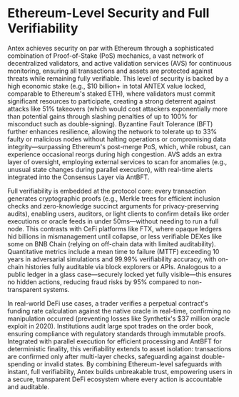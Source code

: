 # Ethereum-Level Security and Full Verifiability

Antex achieves security on par with Ethereum through a sophisticated combination of Proof-of-Stake (PoS) mechanics, a vast network of decentralized validators, and active validation services (AVS) for continuous monitoring, ensuring all transactions and assets are protected against threats while remaining fully verifiable. This level of security is backed by a high economic stake (e.g., $10 billion+ in total ANTEX value locked, comparable to Ethereum's staked ETH), where validators must commit significant resources to participate, creating a strong deterrent against attacks like 51% takeovers (which would cost attackers exponentially more than potential gains through slashing penalties of up to 100% for misconduct such as double-signing). Byzantine Fault Tolerance (BFT) further enhances resilience, allowing the network to tolerate up to 33% faulty or malicious nodes without halting operations or compromising data integrity—surpassing Ethereum's post-merge PoS, which, while robust, can experience occasional reorgs during high congestion. AVS adds an extra layer of oversight, employing external services to scan for anomalies (e.g., unusual state changes during parallel execution), with real-time alerts integrated into the Consensus Layer via AntBFT.

Full verifiability is embedded at the protocol core: every transaction generates cryptographic proofs (e.g., Merkle trees for efficient inclusion checks and zero-knowledge succinct arguments for privacy-preserving audits), enabling users, auditors, or light clients to confirm details like order executions or oracle feeds in under 50ms—without needing to run a full node. This contrasts with CeFi platforms like FTX, where opaque ledgers hid billions in mismanagement until collapse, or less verifiable DEXes like some on BNB Chain (relying on off-chain data with limited auditability). Quantitative metrics include a mean time to failure (MTTF) exceeding 10 years in adversarial simulations and 99.99% verifiability accuracy, with on-chain histories fully auditable via block explorers or APIs. Analogous to a public ledger in a glass case—securely locked yet fully visible—this ensures no hidden actions, reducing fraud risks by 95% compared to non-transparent systems.

In real-world DeFi use cases, a trader verifies a perpetual contract's funding rate calculation against the native oracle in real-time, confirming no manipulation occurred (preventing losses like Synthetix's $37 million oracle exploit in 2020). Institutions audit large spot trades on the order book, ensuring compliance with regulatory standards through immutable proofs. Integrated with parallel execution for efficient processing and AntBFT for deterministic finality, this verifiability extends to asset isolation: transactions are confirmed only after multi-layer checks, safeguarding against double-spending or invalid states. By combining Ethereum-level safeguards with instant, full verifiability, Antex builds unbreakable trust, empowering users in a secure, transparent DeFi ecosystem where every action is accountable and auditable.
